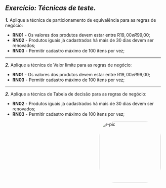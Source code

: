 ## _Exercício: Técnicas de teste._
 _**1.**_ Aplique a técnica de particionamento de equivalência para as regras de negócio:

- **RN01** - Os valores dos produtos devem estar entre R$19,00 e R$99,00;
- **RN02** - Produtos iguais já cadastrados há mais de 30 dias devem ser renovados;
- **RN03** - Permitir cadastro máximo de 100 itens por vez;
***
 _**2.**_ Aplique a técnica de Valor limite para as regras de negócio:

-  **RN01** - Os valores dos produtos devem estar entre R$19,00 e R$99,00;
- **RN03** - Permitir cadastro máximo de 100 itens por vez;
***
_**2.**_ Aplique a técnica de Tabela de decisão para as regras de negócio:

- **RN02** - Produtos iguais já cadastrados há mais de 30 dias devem ser renovados;
- **RN03** - Permitir cadastro máximo de 100 itens por vez;
 
 
<img align="right" alt="jr-pic" height="200" style="border-radius:50px;" src="https://user-images.githubusercontent.com/110427773/194069922-0be25680-1468-4d28-8b93-3777447d2b04.PNG">
 
